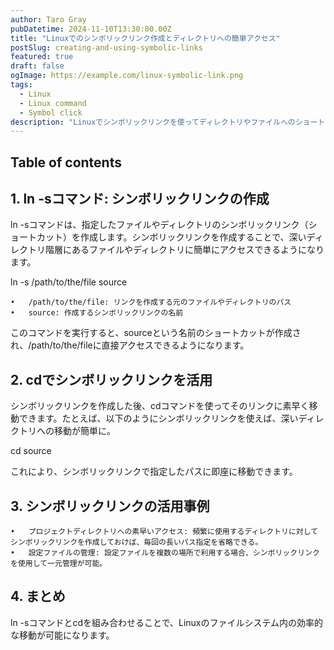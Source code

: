 ```yaml
---
author: Taro Gray
pubDatetime: 2024-11-10T13:30:00.00Z
title: "Linuxでのシンボリックリンク作成とディレクトリへの簡単アクセス"
postSlug: creating-and-using-symbolic-links
featured: true
draft: false
ogImage: https://example.com/linux-symbolic-link.png
tags:
  - Linux
  - Linux command
  - Symbol click
description: "Linuxでシンボリックリンクを使ってディレクトリやファイルへのショートカットを作成し、効率的に移動する方法について解説します。ln -sとcdコマンドの使い方やメリットを確認しましょう。"
---
```


## Table of contents

## 1. ln -sコマンド: シンボリックリンクの作成

ln -sコマンドは、指定したファイルやディレクトリのシンボリックリンク（ショートカット）を作成します。シンボリックリンクを作成することで、深いディレクトリ階層にあるファイルやディレクトリに簡単にアクセスできるようになります。

ln -s /path/to/the/file source

    •	/path/to/the/file: リンクを作成する元のファイルやディレクトリのパス
    •	source: 作成するシンボリックリンクの名前

このコマンドを実行すると、sourceという名前のショートカットが作成され、/path/to/the/fileに直接アクセスできるようになります。

## 2. cdでシンボリックリンクを活用

シンボリックリンクを作成した後、cdコマンドを使ってそのリンクに素早く移動できます。たとえば、以下のようにシンボリックリンクを使えば、深いディレクトリへの移動が簡単に。

cd source

これにより、シンボリックリンクで指定したパスに即座に移動できます。

## 3. シンボリックリンクの活用事例

    •	プロジェクトディレクトリへの素早いアクセス: 頻繁に使用するディレクトリに対してシンボリックリンクを作成しておけば、毎回の長いパス指定を省略できる。
    •	設定ファイルの管理: 設定ファイルを複数の場所で利用する場合、シンボリックリンクを使用して一元管理が可能。

## 4. まとめ

ln -sコマンドとcdを組み合わせることで、Linuxのファイルシステム内の効率的な移動が可能になります。
